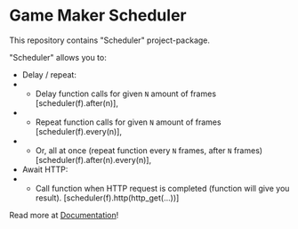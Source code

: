 # Game Maker Scheduler
This repository contains "Scheduler" project-package.

"Scheduler" allows you to:
- Delay / repeat:
- - Delay function calls for given `N` amount of frames [scheduler(f).after(n)],
- - Repeat function calls for given `N` amount of frames [scheduler(f).every(n)],
- - Or, all at once (repeat function every `N` frames, after `N` frames) [scheduler(f).after(n).every(n)],
- Await HTTP:
- - Call function when HTTP request is completed (function will give you result). [scheduler(f).http(http_get(...))]

Read more at [Documentation](https://github.com/kirillzhosul/gamemaker-scheduler/tree/main/src/Scheduler/notes/SCHEDULER_DOCUMENTATION/SCHEDULER_DOCUMENTATION.txt)!
